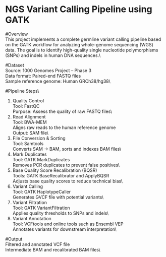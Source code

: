 # NGS Variant Calling Pipeline using GATK
#Overview\
This project implements a complete germline variant calling pipeline based on the GATK  workflow for analyzing whole-genome sequencing (WGS) data. The goal is to identify high-quality single nucleotide polymorphisms (SNPs) and indels in human DNA sequences.\

#Dataset\
Source: 1000 Genomes Project – Phase 3\
Data format: Paired-end FASTQ files\
Sample reference genome: Human GRCh38/hg38\

#Pipeline Steps\
1. Quality Control\
Tool: FastQC\
Purpose: Assess the quality of raw FASTQ files\
2. Read Alignment\
Tool: BWA-MEM\
Aligns raw reads to the human reference genome\
Output: SAM file\
3. File Conversion & Sorting\
Tool: Samtools\
Converts SAM → BAM, sorts and indexes BAM files\
4. Mark Duplicates\
Tool: GATK MarkDuplicates\
Removes PCR duplicates to prevent false positives\
5. Base Quality Score Recalibration (BQSR)\
Tools: GATK BaseRecalibrator and ApplyBQSR\
Adjusts base quality scores to reduce technical bias\
6. Variant Calling\
Tool: GATK HaplotypeCaller\
Generates GVCF file with potential variants\
7. Variant Filtration\
Tool: GATK VariantFiltration\
Applies quality thresholds to SNPs and indels\
8. Variant Annotation\
Tool: VCFtools and online tools such as Ensembl VEP\
Annotates variants for downstream interpretation\

#Output\
Filtered and annotated VCF file\
Intermediate BAM and recalibrated BAM files\

